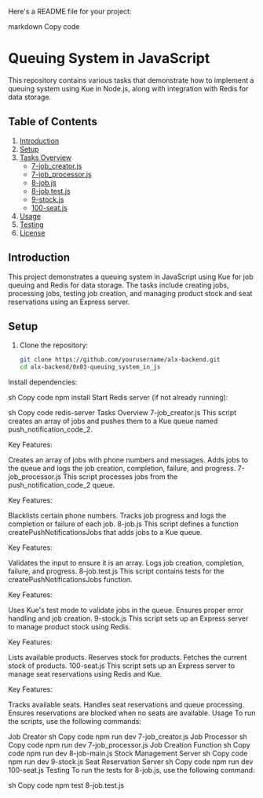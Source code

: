 Here's a README file for your project:

markdown
Copy code
# Queuing System in JavaScript

This repository contains various tasks that demonstrate how to implement a queuing system using Kue in Node.js, along with integration with Redis for data storage.

## Table of Contents

1. [Introduction](#introduction)
2. [Setup](#setup)
3. [Tasks Overview](#tasks-overview)
    - [7-job_creator.js](#7-job_creatorjs)
    - [7-job_processor.js](#7-job_processorjs)
    - [8-job.js](#8-jobjs)
    - [8-job.test.js](#8-jobtestjs)
    - [9-stock.js](#9-stockjs)
    - [100-seat.js](#100-seatjs)
4. [Usage](#usage)
5. [Testing](#testing)
6. [License](#license)

## Introduction

This project demonstrates a queuing system in JavaScript using Kue for job queuing and Redis for data storage. The tasks include creating jobs, processing jobs, testing job creation, and managing product stock and seat reservations using an Express server.

## Setup

1. Clone the repository:
   ```sh
   git clone https://github.com/yourusername/alx-backend.git
   cd alx-backend/0x03-queuing_system_in_js
Install dependencies:

sh
Copy code
npm install
Start Redis server (if not already running):

sh
Copy code
redis-server
Tasks Overview
7-job_creator.js
This script creates an array of jobs and pushes them to a Kue queue named push_notification_code_2.

Key Features:

Creates an array of jobs with phone numbers and messages.
Adds jobs to the queue and logs the job creation, completion, failure, and progress.
7-job_processor.js
This script processes jobs from the push_notification_code_2 queue.

Key Features:

Blacklists certain phone numbers.
Tracks job progress and logs the completion or failure of each job.
8-job.js
This script defines a function createPushNotificationsJobs that adds jobs to a Kue queue.

Key Features:

Validates the input to ensure it is an array.
Logs job creation, completion, failure, and progress.
8-job.test.js
This script contains tests for the createPushNotificationsJobs function.

Key Features:

Uses Kue's test mode to validate jobs in the queue.
Ensures proper error handling and job creation.
9-stock.js
This script sets up an Express server to manage product stock using Redis.

Key Features:

Lists available products.
Reserves stock for products.
Fetches the current stock of products.
100-seat.js
This script sets up an Express server to manage seat reservations using Redis and Kue.

Key Features:

Tracks available seats.
Handles seat reservations and queue processing.
Ensures reservations are blocked when no seats are available.
Usage
To run the scripts, use the following commands:

Job Creator
sh
Copy code
npm run dev 7-job_creator.js
Job Processor
sh
Copy code
npm run dev 7-job_processor.js
Job Creation Function
sh
Copy code
npm run dev 8-job-main.js
Stock Management Server
sh
Copy code
npm run dev 9-stock.js
Seat Reservation Server
sh
Copy code
npm run dev 100-seat.js
Testing
To run the tests for 8-job.js, use the following command:

sh
Copy code
npm test 8-job.test.js
